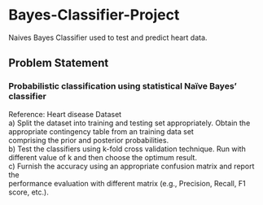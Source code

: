 # Bayes-Classifier-Project
Naives Bayes Classifier used to test and predict heart data.

## Problem Statement
### Probabilistic classification using statistical Naïve Bayes’ classifier
Reference: Heart disease Dataset</br>
a) Split the dataset into training and testing set appropriately. 
   Obtain the appropriate contingency table from an training data set</br> 
   comprising the prior and posterior probabilities.</br>
b) Test the classifiers using k-fold cross validation technique. Run with different value
   of k and then choose the optimum result.</br>
c) Furnish the accuracy using an appropriate confusion matrix and report the</br>
   performance evaluation with different matrix (e.g., Precision, Recall, F1 score, etc.).</br>
